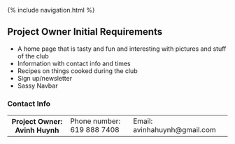 {% include navigation.html %}
## Project Owner Initial Requirements

- A home page that is tasty and fun and interesting with pictures and stuff of the club
- Information with contact info and times
- Recipes on things cooked during the club
- Sign up/newsletter
- Sassy Navbar

### Contact Info

<table>

  <th>Project Owner: Avinh Huynh</th>
 
  <td>Phone number: 619 888 7408</td>
  <td>Email: avinhahuynh@gmail.com</td>
  </tr>
  </table>
